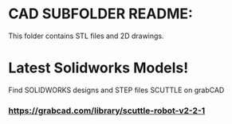 # CAD SUBFOLDER README:
This folder contains STL files and 2D drawings.

# Latest Solidworks Models!
Find SOLIDWORKS designs and STEP files SCUTTLE on grabCAD
### https://grabcad.com/library/scuttle-robot-v2-2-1


